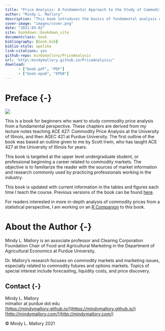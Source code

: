 ```yaml
--- 
title: "Price Analysis: A Fundamental Approach to the Study of Commodity Prices"
author: "Mindy L. Mallory"
description: "This book introduces the basics of fundamental analysis of prices in food commodity markets. Learn how to follow and understand futures markets for commodities like corn, soybeans, wheat, live cattle, feeder cattle, hogs, ethanol, and crude oil. Learn about calendar, wheat, soybean crush, corn crush, and cattle crush spreads. Additionally, learn about which USDA reports are important to markets, when they come out, and why they move prices. Special focus on the WASDE, Grain Stocks, Prospective Plantings, Planted Acres,  Crop Production, and Crop Progress and Condition reports."
cover-image: "images/cover.png"
date: "2021-03-02"
site: bookdown::bookdown_site
documentclass: book
bibliography: [book.bib]
biblio-style: apalike
link-citations: yes
github-repo: mindymallory/PriceAnalysis
url: 'http\:mindymallory.github.io/PriceAnalysis/'
download:
      - ["book.pdf", "PDF"]
      - ["book.epub", "EPUB"]
---
```




# Preface {-}


![](images/cover.png)

This is a book for beginners who want to study commodity price analysis from a fundamental perspective. These chapters are derived from my lecture notes teaching ACE 427: Commodity Price Analysis at the University of Illinois, and then AGEC 421 at Purdue University. The first outline of the book was based an outline given to me by Scott Irwin, who has taught ACE 427 at the University of Illinois for years. 

This book is targeted at the upper level undergraduate student, or professional beginning a career related to commodity markets. The objective is to familiarize the reader with the sources of market information and research commonly used by practicing professionals working in the industry.

This book is updated with current information in the tables and figures each time I teach the course. Previous versions of the book can be found [here](https://github.com/mindymallory/PriceAnalysis/releases).

For readers interested in more in-depth analysis of commodity prices from a statistical perspective, I am working on an [R Companion](http://mindymallory.github.io/R-Companion-Price-Analysis/index.html) to this book. 

# About the Author {-}

Mindy L. Mallory is an associate professor and Clearing Corporation Foundation Chair of Food and Agricultural Marketing in the Department of Agricultural Economics at Purdue University.

Dr. Mallory’s research focuses on commodity markets and marketing issues, especially related to commodity futures and options markets. Topics of special interest include forecasting, liquidity costs, and price discovery. 

## Contact {-}
Mindy L. Mallory  
mlmallor at purdue dot edu  
[https://mindymallory.github.io/](https://mindymallory.github.io/)  
[http://mindymallory.com/](http://mindymallory.com/)

<p>&copy; Mindy L. Mallory 2021</p>


<!--

```r
knitr::include_url("https://www.youtube.com/embed/9bZkp7q19f0")
```

<iframe src="https://www.youtube.com/embed/9bZkp7q19f0" width="672" height="400px"></iframe>
-->
